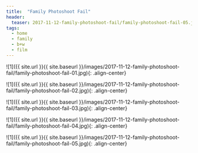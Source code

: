 ```yaml
---
title:  "Family Photoshoot Fail"
header:
  teaser: 2017-11-12-family-photoshoot-fail/family-photoshoot-fail-05.jpg
tags: 
  - home
  - family
  - b+w
  - film
---
```


<p></p>
![1]({{ site.url }}{{ site.baseurl }}/images/2017-11-12-family-photoshoot-fail/family-photoshoot-fail-01.jpg){: .align-center}
<figcaption> </figcaption>
<p></p>

<p></p>
![1]({{ site.url }}{{ site.baseurl }}/images/2017-11-12-family-photoshoot-fail/family-photoshoot-fail-02.jpg){: .align-center}
<figcaption> </figcaption>
<p></p>

<p></p>
![1]({{ site.url }}{{ site.baseurl }}/images/2017-11-12-family-photoshoot-fail/family-photoshoot-fail-03.jpg){: .align-center}
<figcaption> </figcaption>
<p></p>

<p></p>
![1]({{ site.url }}{{ site.baseurl }}/images/2017-11-12-family-photoshoot-fail/family-photoshoot-fail-04.jpg){: .align-center}
<figcaption> </figcaption>
<p></p>

<p></p>
![1]({{ site.url }}{{ site.baseurl }}/images/2017-11-12-family-photoshoot-fail/family-photoshoot-fail-05.jpg){: .align-center}
<figcaption> </figcaption>
<p></p>

